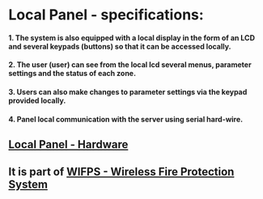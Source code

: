 # Local Panel - specifications:
#### 1. The system is also equipped with a local display in the form of an LCD and several keypads (buttons) so that it can be accessed locally.
#### 2. The user (user) can see from the local lcd several menus, parameter settings and the status of each zone.
#### 3. Users can also make changes to parameter settings via the keypad provided locally.
#### 4. Panel local communication with the server using serial hard-wire.

## [Local Panel - Hardware](https://github.com/slametsampon/WlFPS/blob/main/LocalPanel/LocalPanel.jpg)

## It is part of [WlFPS - Wireless Fire Protection System](https://github.com/slametsampon/WlFPS)